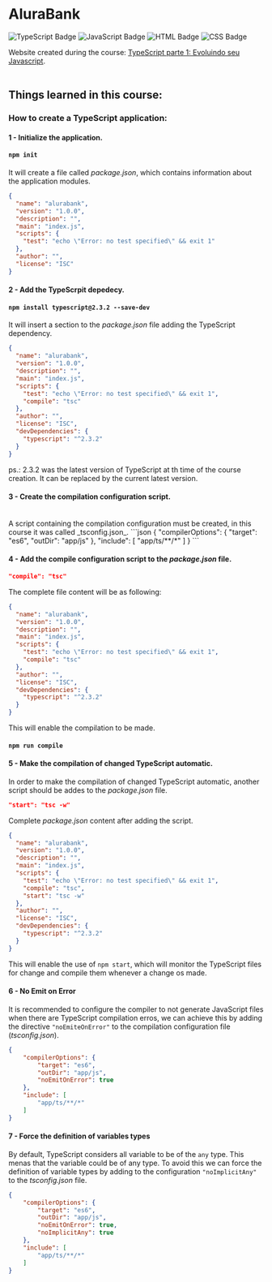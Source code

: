 # AluraBank

![TypeScript Badge](https://img.shields.io/badge/-TypeScript-3178C6?style=flat-square&logo=TypeScript&logoColor=white)
![JavaScript Badge](https://img.shields.io/badge/-JavaScript-F7DF1E?style=flat-square&logo=JavaScript&logoColor=white)
![HTML Badge](https://img.shields.io/badge/-HTML5-E34F26?style=flat-square&logo=html5&logoColor=white)
![CSS Badge](https://img.shields.io/badge/-CSS-1572B6?style=flat-square&logo=css3&logoColor=white)

Website created during the course: <a href="https://cursos.alura.com.br/course/typescript-parte1" tagret="blank_">TypeScript parte 1: Evoluindo seu Javascript</a>.
<br>
<br>
## Things learned in this course:
### How to create a TypeScript application:
#### 1 - Initialize the application.
#### `npm init`
It will create a file called _package.json_, which contains information about the application modules.
```json
{
  "name": "alurabank",
  "version": "1.0.0",
  "description": "",
  "main": "index.js",
  "scripts": {
    "test": "echo \"Error: no test specified\" && exit 1"
  },
  "author": "",
  "license": "ISC"
}
```
#### 2 - Add the TypeScrpit depedecy.
#### `npm install typescript@2.3.2 --save-dev`
It will insert a section to the _package.json_ file adding the TypeScript dependency.
```json
{
  "name": "alurabank",
  "version": "1.0.0",
  "description": "",
  "main": "index.js",
  "scripts": {
    "test": "echo \"Error: no test specified\" && exit 1",
    "compile": "tsc"
  },
  "author": "",
  "license": "ISC",
  "devDependencies": {
    "typescript": "^2.3.2"
  }
}
```
ps.: 2.3.2 was the latest version of TypeScript at th time of the course creation. It can be replaced by the current latest version.

#### 3 - Create the compilation configuration script.
<br>
A script containing the compilation configuration must be created, in this course it was called _tsconfig.json_.
```json
{
    "compilerOptions": {
        "target": "es6",
        "outDir": "app/js"
    },
    "include": [
        "app/ts/**/*"
    ]
}
```

#### 4 - Add the compile configuration script to the _package.json_ file.
```json
"compile": "tsc"
```

The complete file content will be as following:
```json
{
  "name": "alurabank",
  "version": "1.0.0",
  "description": "",
  "main": "index.js",
  "scripts": {
    "test": "echo \"Error: no test specified\" && exit 1",
    "compile": "tsc"
  },
  "author": "",
  "license": "ISC",
  "devDependencies": {
    "typescript": "^2.3.2"
  }
}
```
This will enable the compilation to be made.
<br>
#### `npm run compile`

#### 5 - Make the compilation of changed TypeScript automatic.
In order to make the compilation of changed TypeScript automatic, another script should be addes to the _package.json_ file.
```json
"start": "tsc -w"
```
Complete _package.json_ content after adding the script.
```json
{
  "name": "alurabank",
  "version": "1.0.0",
  "description": "",
  "main": "index.js",
  "scripts": {
    "test": "echo \"Error: no test specified\" && exit 1",
    "compile": "tsc",
    "start": "tsc -w"
  },
  "author": "",
  "license": "ISC",
  "devDependencies": {
    "typescript": "^2.3.2"
  }
}
```

This will enable the use of `npm start`, which will monitor the TypeScript files for change and compile them whenever a change os made.

#### 6 - No Emit on Error
It is recommended to configure the compiler to not generate JavaScript files when there are TypeScript compilation erros, we can achieve this by adding the directive `"noEmiteOnError"` to the compilation configuration file (_tsconfig.json_).
```json
{
    "compilerOptions": {
        "target": "es6",
        "outDir": "app/js",
        "noEmitOnError": true        
    },
    "include": [
        "app/ts/**/*"
    ]
}
```

#### 7 - Force the definition of variables types
By default, TypeScript considers all variable to be of the `any` type. This menas that the variable could be of any type. To avoid this we can force the definition of variable types by adding to the configuration `"noImplicitAny"` to the _tsconfig.json_ file.
```json
{
    "compilerOptions": {
        "target": "es6",
        "outDir": "app/js",
        "noEmitOnError": true,
        "noImplicitAny": true
    },
    "include": [
        "app/ts/**/*"
    ]
}
```
